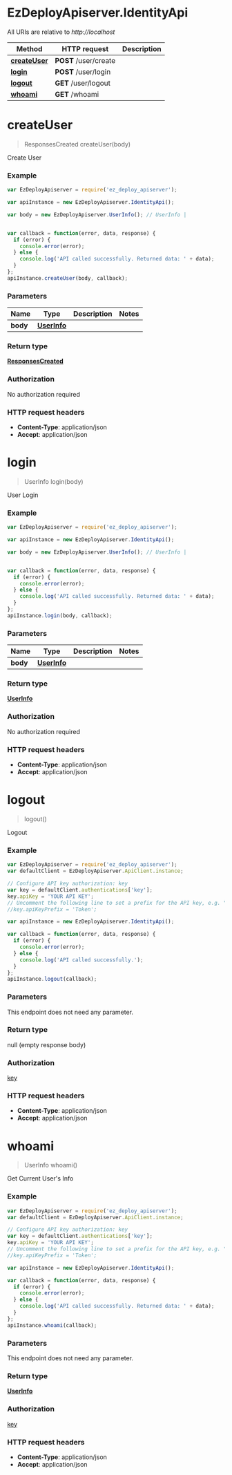 # EzDeployApiserver.IdentityApi

All URIs are relative to *http://localhost*

Method | HTTP request | Description
------------- | ------------- | -------------
[**createUser**](IdentityApi.md#createUser) | **POST** /user/create | 
[**login**](IdentityApi.md#login) | **POST** /user/login | 
[**logout**](IdentityApi.md#logout) | **GET** /user/logout | 
[**whoami**](IdentityApi.md#whoami) | **GET** /whoami | 


<a name="createUser"></a>
# **createUser**
> ResponsesCreated createUser(body)



Create User

### Example
```javascript
var EzDeployApiserver = require('ez_deploy_apiserver');

var apiInstance = new EzDeployApiserver.IdentityApi();

var body = new EzDeployApiserver.UserInfo(); // UserInfo | 


var callback = function(error, data, response) {
  if (error) {
    console.error(error);
  } else {
    console.log('API called successfully. Returned data: ' + data);
  }
};
apiInstance.createUser(body, callback);
```

### Parameters

Name | Type | Description  | Notes
------------- | ------------- | ------------- | -------------
 **body** | [**UserInfo**](UserInfo.md)|  | 

### Return type

[**ResponsesCreated**](ResponsesCreated.md)

### Authorization

No authorization required

### HTTP request headers

 - **Content-Type**: application/json
 - **Accept**: application/json

<a name="login"></a>
# **login**
> UserInfo login(body)



User Login

### Example
```javascript
var EzDeployApiserver = require('ez_deploy_apiserver');

var apiInstance = new EzDeployApiserver.IdentityApi();

var body = new EzDeployApiserver.UserInfo(); // UserInfo | 


var callback = function(error, data, response) {
  if (error) {
    console.error(error);
  } else {
    console.log('API called successfully. Returned data: ' + data);
  }
};
apiInstance.login(body, callback);
```

### Parameters

Name | Type | Description  | Notes
------------- | ------------- | ------------- | -------------
 **body** | [**UserInfo**](UserInfo.md)|  | 

### Return type

[**UserInfo**](UserInfo.md)

### Authorization

No authorization required

### HTTP request headers

 - **Content-Type**: application/json
 - **Accept**: application/json

<a name="logout"></a>
# **logout**
> logout()



Logout

### Example
```javascript
var EzDeployApiserver = require('ez_deploy_apiserver');
var defaultClient = EzDeployApiserver.ApiClient.instance;

// Configure API key authorization: key
var key = defaultClient.authentications['key'];
key.apiKey = 'YOUR API KEY';
// Uncomment the following line to set a prefix for the API key, e.g. "Token" (defaults to null)
//key.apiKeyPrefix = 'Token';

var apiInstance = new EzDeployApiserver.IdentityApi();

var callback = function(error, data, response) {
  if (error) {
    console.error(error);
  } else {
    console.log('API called successfully.');
  }
};
apiInstance.logout(callback);
```

### Parameters
This endpoint does not need any parameter.

### Return type

null (empty response body)

### Authorization

[key](../README.md#key)

### HTTP request headers

 - **Content-Type**: application/json
 - **Accept**: application/json

<a name="whoami"></a>
# **whoami**
> UserInfo whoami()



Get Current User's Info

### Example
```javascript
var EzDeployApiserver = require('ez_deploy_apiserver');
var defaultClient = EzDeployApiserver.ApiClient.instance;

// Configure API key authorization: key
var key = defaultClient.authentications['key'];
key.apiKey = 'YOUR API KEY';
// Uncomment the following line to set a prefix for the API key, e.g. "Token" (defaults to null)
//key.apiKeyPrefix = 'Token';

var apiInstance = new EzDeployApiserver.IdentityApi();

var callback = function(error, data, response) {
  if (error) {
    console.error(error);
  } else {
    console.log('API called successfully. Returned data: ' + data);
  }
};
apiInstance.whoami(callback);
```

### Parameters
This endpoint does not need any parameter.

### Return type

[**UserInfo**](UserInfo.md)

### Authorization

[key](../README.md#key)

### HTTP request headers

 - **Content-Type**: application/json
 - **Accept**: application/json

